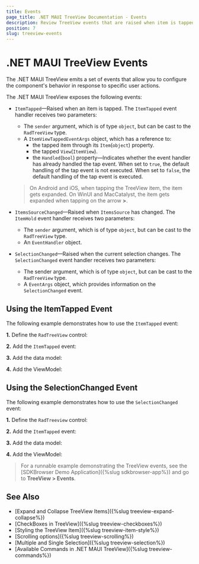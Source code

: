 ```yaml
---
title: Events
page_title: .NET MAUI TreeView Documentation - Events
description: Review TreeView events that are raised when item is tapped, selected and source is changed. 
position: 7
slug: treeview-events
---
```


# .NET MAUI TreeView Events

The .NET MAUI TreeView emits a set of events that allow you to configure the component's behavior in response to specific user actions.

The .NET MAUI TreeView exposes the following events:

* `ItemTapped`&mdash;Raised when an item is tapped. The `ItemTapped` event handler receives two parameters:
	* The `sender` argument, which is of type `object`, but can be cast to the `RadTreeView` type.
	* A `ItemViewTappedEventArgs` object, which has a reference to:
		* the tapped item through its `Item`(`object`) property.
		* the tapped `View`(`ItemView`).
		* the `Handled`(`bool`) property&mdash;Indicates whether the event handler has already handled the tap event. When set to `true`, the default handling of the tap event is not executed. When set to `false`, the default handling of the tap event is executed.

	> On Android and iOS, when tapping the TreeView item, the item gets expanded. On WinUI and MacCatalyst, the item gets expanded when tapping on the arrow **>**. 

* `ItemsSourceChanged`&mdash;Raised when `ItemsSource` has changed. The `ItemHold` event handler receives two parameters:
	* The `sender` argument, which is of type `object`, but can be cast to the `RadTreeView` type.
	* An `EventHandler` object.
	
* `SelectionChanged`&mdash;Raised when the current selection changes. The `SelectionChanged` event handler receives two parameters:
	* The sender argument, which is of type `object`, but can be cast to the `RadTreeView` type.
	* A `EventArgs` object, which provides information on the `SelectionChanged` event.

## Using the ItemTapped Event

The following example demonstrates how to use the `ItemTapped` event:

**1.** Define the `RadTreeView` control: 

<snippet id='treeview-itemtapped'/>

**2.** Add the `ItemTapped` event: 

<snippet id='treeview-itemtapped-event'/>

**3.** Add the data model: 

<snippet id='treeview-events-data'/>

**4.** Add the ViewModel: 

<snippet id='treeview-events-viewmodel'/>

## Using the SelectionChanged Event

The following example demonstrates how to use the `SelectionChanged` event:

**1.** Define the `RadTreeview` control: 

<snippet id='treeview-selectionchanged'/>

**2.** Add the `ItemTapped` event: 

<snippet id='treeview-selectionchanged-event'/>

**3.** Add the data model: 

<snippet id='treeview-events-data'/>

**4.** Add the ViewModel: 

<snippet id='treeview-events-viewmodel'/>

> For a runnable example demonstrating the TreeView events, see the [SDKBrowser Demo Application]({%slug sdkbrowser-app%}) and go to **TreeView > Events**.

## See Also

* [Expand and Collapse TreeView Items]({%slug treeview-expand-collapse%})
* [CheckBoxes in TreeView]({%slug treeview-checkboxes%})
* [Styling the TreeView Item]({%slug treeview-item-style%})
* [Scrolling options]({%slug treeview-scrolling%})
* [Multiple and Single Selection]({%slug treeview-selection%})
* [Available Commands in .NET MAUI TreeView]({%slug treeview-commands%})
